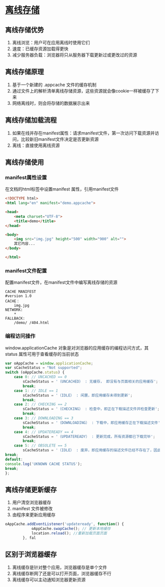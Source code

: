 # [离线存储](https://mp.weixin.qq.com/s/Q-Z8kYWSUJpkpAkTBv1Igw)

## 离线存储优势

1. 离线浏览：用户可在应用离线时使用它们
2. 速度：已缓存资源加载得更快
3. 减少服务器负载：浏览器将只从服务器下载更新过或更改过的资源

## 离线存储原理

1. 基于一个新建的 .appcache 文件的缓存机制
2. 通过文件上的解析清单离线存储资源，这些资源就会像cookie一样被缓存了下来
3. 网络离线时，则会将存储的数据展示出来

## 离线存储加载流程

1. 如果在线并存在manifest属性：请求manifest文件，第一次访问下载资源并访问，比较新旧manifest文件决定是否更新资源
2. 离线：直接使用离线资源

## 离线存储使用

### manifest属性设置

在文档的html标签中设置manifest 属性，引用manifest文件

```html
<!DOCTYPE html>
<html lang="en" manifest="demo.appcache">

<head>
    <meta charset="UTF-8">
    <title>demo</title>
</head>

<body>
    <img src="img.jpg" height="500" width="900" alt="">
    其它内容...
</body>

</html>
```

### manifest文件配置

配置manifest文件，在manifest文件中编写离线存储的资源

```appcache
CACHE MANIFEST
#version 1.0
CACHE：
    img.jpg
NETWORK:
    *
FALLBACK:
    /demo/ /404.html
```

### 编程访问操作

window.applicationCache 对象是对浏览器的应用缓存的编程访问方式，其 status 属性可用于查看缓存的当前状态

```js
var oAppCache = window.applicationCache;
var sCacheStatus = "Not supported";
switch (oAppCache.status) {
    case 0: // UNCACHED == 0 
        sCacheStatus = '（UNCACHED） : 无缓存， 即没有与页面相关的应用缓存';
        break;
    case 1: // IDLE == 1 
        sCacheStatus = '（IDLE） : 闲置，即应用缓存未得到更新';
        break;
    case 2: // CHECKING == 2 
        sCacheStatus = '（CHECKING） : 检查中，即正在下载描述文件并检查更新';
        break;
    case 3: // DOWNLOADING == 3 
        sCacheStatus = '（DOWNLOADING） : 下载中，即应用缓存正在下载描述文件';
        break;
    case 4: // UPDATEREADY == 4 
        sCacheStatus = '（UPDATEREADY） : 更新完成，所有资源都已下载完毕';
        break;
    case 5: // OBSOLETE == 5 
        sCacheStatus = '（IDLE） : 废弃，即应用缓存的描述文件已经不存在了，因此页面无法再访问应用缓存');
break;
default:
console.log('UKNOWN CACHE STATUS');
break;
};
```

## 离线存储更新缓存

1. 用户清空浏览器缓存
2. manifest 文件被修改
3. 由程序来更新应用缓存

```js
oAppCache.addEventListener('updateready', function() {
            oAppCache.swapCache(); // 更新本地缓存
            location.reload(); //重新加载页面页面
        }, fal
```

## 区别于浏览器缓存

1. 离线缓存是针对整个应用，浏览器缓存是单个文件
2. 离线缓存断网了还是可以打开页面，浏览器缓存不行
3. 离线缓存可以主动通知浏览器更新资源
